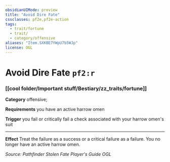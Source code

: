 ```yaml
---
obsidianUIMode: preview
title: "Avoid Dire Fate"
cssclasses: pf2e,pf2e-action
tags:
  - trait/fortune
  - trait/
  - category/offensive
aliases: "Item.SXKBE7YWpU7b5WJp"
license: OGL
---
```

# Avoid Dire Fate `pf2:r`

### [[cool folder/Important stuff/Bestiary/zz_traits/fortune]]

**Category** offensive; 




**Requirements** you have an active harrow omen

**Trigger** you fail or critically fail a check associated with your harrow omen's suit

* * *

**Effect** Treat the failure as a success or a critical failure as a failure. You no longer have an active harrow omen.

*Source: Pathfinder Stolen Fate Player's Guide*
*OGL*